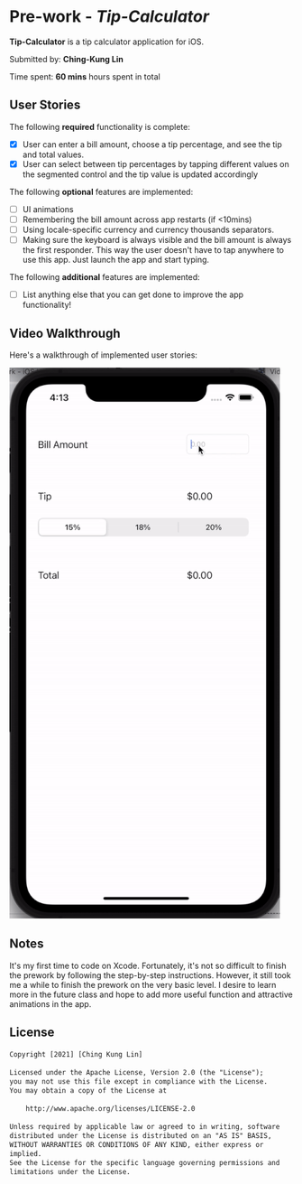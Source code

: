# Pre-work - *Tip-Calculator*

**Tip-Calculator** is a tip calculator application for iOS.

Submitted by: **Ching-Kung Lin**

Time spent: **60 mins** hours spent in total

## User Stories

The following **required** functionality is complete:

* [x] User can enter a bill amount, choose a tip percentage, and see the tip and total values.
* [x] User can select between tip percentages by tapping different values on the segmented control and the tip value is updated accordingly

The following **optional** features are implemented:

* [ ] UI animations
* [ ] Remembering the bill amount across app restarts (if <10mins)
* [ ] Using locale-specific currency and currency thousands separators.
* [ ] Making sure the keyboard is always visible and the bill amount is always the first responder. This way the user doesn't have to tap anywhere to use this app. Just launch the app and start typing.

The following **additional** features are implemented:

- [ ] List anything else that you can get done to improve the app functionality!

## Video Walkthrough

Here's a walkthrough of implemented user stories:

<img src='https://github.com/sheisol310/CodePath-IOS/blob/main/prework.gif' title='Video Walkthrough' width='' alt='Video Walkthrough' />


## Notes

It's my first time to code on Xcode. Fortunately, it's not so difficult to finish the prework by following the step-by-step instructions. However, it still took me a while to finish the prework on the very basic level. I desire to learn more in the future class and hope to add more useful function and attractive animations in the app. 

## License

    Copyright [2021] [Ching Kung Lin]

    Licensed under the Apache License, Version 2.0 (the "License");
    you may not use this file except in compliance with the License.
    You may obtain a copy of the License at

        http://www.apache.org/licenses/LICENSE-2.0

    Unless required by applicable law or agreed to in writing, software
    distributed under the License is distributed on an "AS IS" BASIS,
    WITHOUT WARRANTIES OR CONDITIONS OF ANY KIND, either express or implied.
    See the License for the specific language governing permissions and
    limitations under the License.
